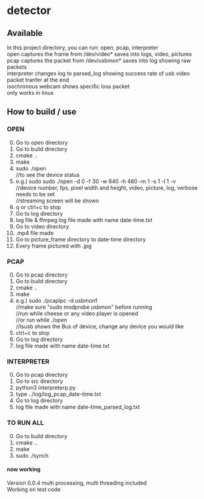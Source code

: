 # detector

## Available

In this project directory, you can run: open, pcap, interpreter <br/>
open captures the frame from /dev/video* saves into logs, video, pictures <br/>
pcap captures the packet from /dev/usbmon* saves into log showing raw packets <br/>
interpreter changes log to parsed_log showing success rate of usb video packet tranfer at the end <br/>
isochronous webcam shows specific loss packet </br>
only works in linux

## How to build / use

### OPEN
0. Go to open directory
1. Go to build directory
2. cmake ..
3. make
4. sudo ./open <br/>
//to see the device status
5. e.g.) sudo sudo ./open -d 0 -f 30 -w 640 -h 480 -m 1 -s 1 -l 1 -v <br/>
//device number, fps, pixel width and height, video, picture, log, verbose needs to be set <br/>
//streaming screen will be shown
6. q or ctrl+c to stop
7. Go to log directory
8. log file & ffmpeg log file made with name date-time.txt
9. Go to video directory
10. .mp4 file made
11. Go to picture_frame directory to date-time directory
12. Every frame pictured with .jpg
 
### PCAP
0. Go to pcap directory
1. Go to build directory
2. cmake ..
3. make
4. e.g.) sudo ./pcaplpc -d usbmon1 <br/>
//make sure "sudo modprobe usbmon" before running <br/>
//run while cheese or any video player is opened <br/>
//or run while ./open <br/>
//lsusb shows the Bus of device, change any device you would like
5. ctrl+c to stop
6. Go to log directory
7. log file made with name date-time.txt

### INTERPRETER
0. Go to pcap directory
1. Go to src directory
2. python3 interpreterp.py
3. type ../log/log_pcap_date-time.txt
4. Go to log directory
5. log file made with name date-time_parsed_log.txt

### TO RUN ALL
0. Go to build directory
1. cmake ..
2. make
3. sudo ./synch

#### now working

Version 0.0.4 multi processing, multi threading included <br/>
Working on test code <br/>



